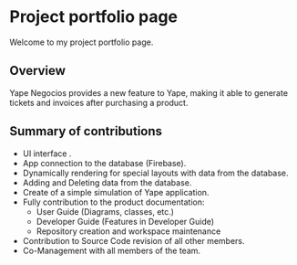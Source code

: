 # Project portfolio page
Welcome to my project portfolio page.

## Overview

Yape Negocios provides a new feature to Yape, making it able to generate tickets and invoices after purchasing a product.

## Summary of contributions

* UI interface .
* App connection to the database (Firebase).
* Dynamically rendering for special layouts with data from the database.
* Adding and Deleting data from the database.
* Create of a simple simulation of Yape application.
* Fully contribution to the product documentation:
  * User Guide (Diagrams, classes, etc.)
  * Developer Guide (Features in Developer Guide)
  * Repository creation and workspace maintenance
* Contribution to Source Code revision of all other members.
* Co-Management with all members of the team.
